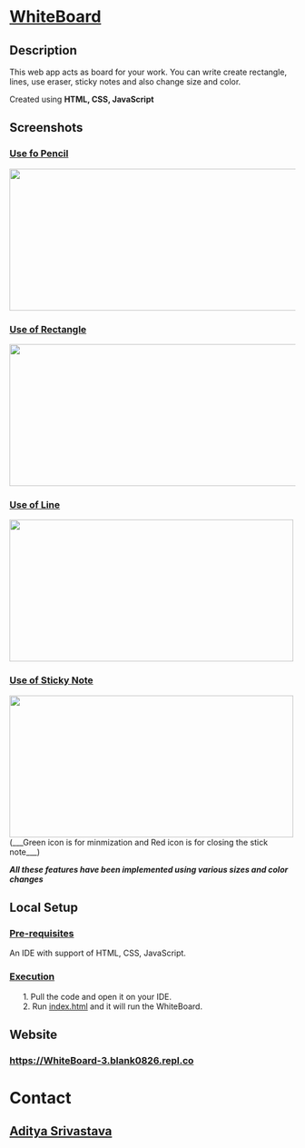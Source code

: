 # <ins>WhiteBoard </ins>
## Description
This web app acts as board for your work. You can write create rectangle, lines, use eraser, sticky notes and also change size and color.

Created using **HTML, CSS, JavaScript**

## Screenshots
### <ins>Use fo Pencil</ins>
<img src="https://user-images.githubusercontent.com/33955028/152280442-5ceeea86-dff8-40b0-85cd-5b7c0881ca42.png" width="600" height="250">

### <ins>Use of Rectangle</ins>
<img src="https://user-images.githubusercontent.com/33955028/152280499-5b32b892-3c60-4e45-b1b8-f928a0db25b2.png" width="600" height="250">

### <ins>Use of Line</ins>
<img src="https://user-images.githubusercontent.com/33955028/152280582-ea94c186-7406-4e86-9f48-6d5a1b9d4314.png" width="500" height="250">

### <ins>Use of Sticky Note</ins>
<img src="https://user-images.githubusercontent.com/33955028/152291185-2e23a79b-030b-4815-945e-70a0d7df0886.png" width="500" height="250">
(___Green icon is for minmization and Red icon is for closing the stick note___)

___All these features have been implemented using various sizes and color changes___

## Local Setup
### <ins>Pre-requisites</ins>
An IDE with support of HTML, CSS, JavaScript.

### <ins>Execution</ins>
&nbsp;&nbsp;&nbsp;&nbsp;&nbsp;&nbsp;1. Pull the code and open it on your IDE.<br />
&nbsp;&nbsp;&nbsp;&nbsp;&nbsp;&nbsp;2. Run [index.html](https://github.com/blank0826/WhiteBoard/blob/master/index.html) and it will run the WhiteBoard.

## Website
### https://WhiteBoard-3.blank0826.repl.co

# Contact
## [Aditya Srivastava](mailto:aditya26052002@gmail.com?subject=GitHub)
